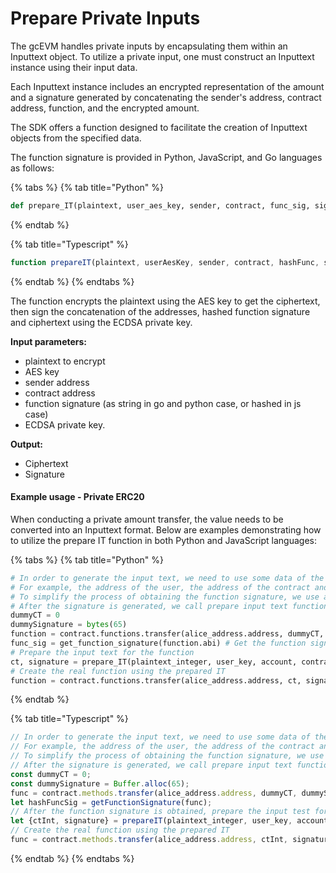 # Prepare Private Inputs

The gcEVM handles private inputs by encapsulating them within an Inputtext object. To utilize a private input, one must construct an Inputtext instance using their input data.

Each Inputtext instance includes an encrypted representation of the amount and a signature generated by concatenating the sender's address, contract address, function, and the encrypted amount.

The SDK offers a function designed to facilitate the creation of Inputtext objects from the specified data.

The function signature is provided in Python, JavaScript, and Go languages as follows:

{% tabs %}
{% tab title="Python" %}
```python
def prepare_IT(plaintext, user_aes_key, sender, contract, func_sig, signing_key)
```
{% endtab %}

{% tab title="Typescript" %}
```javascript
function prepareIT(plaintext, userAesKey, sender, contract, hashFunc, signingKey)
```
{% endtab %}
{% endtabs %}

The function encrypts the plaintext using the AES key to get the ciphertext, then sign the concatenation of the addresses, hashed function signature and ciphertext using the ECDSA private key.

**Input parameters:**

* plaintext to encrypt
* AES key
* sender address
* contract address
* function signature (as string in go and python case, or hashed in js case)
* ECDSA private key.

**Output:**

* Ciphertext
* Signature

#### Example usage - Private ERC20

When conducting a private amount transfer, the value needs to be converted into an Inputtext format. Below are examples demonstrating how to utilize the prepare IT function in both Python and JavaScript languages:

{% tabs %}
{% tab title="Python" %}
```python
# In order to generate the input text, we need to use some data of the function. 
# For example, the address of the user, the address of the contract and also the function signature.
# To simplify the process of obtaining the function signature, we use a dummy function with placeholder inputs.
# After the signature is generated, we call prepare input text function and get the input text to use in the real function.
dummyCT = 0
dummySignature = bytes(65)
function = contract.functions.transfer(alice_address.address, dummyCT, dummySignature, False)
func_sig = get_function_signature(function.abi) # Get the function signature
# Prepare the input text for the function
ct, signature = prepare_IT(plaintext_integer, user_key, account, contract, func_sig, bytes.fromhex(private_key[2:]))
# Create the real function using the prepared IT
function = contract.functions.transfer(alice_address.address, ct, signature, False)
```
{% endtab %}

{% tab title="Typescript" %}
```javascript
// In order to generate the input text, we need to use some data of the function. 
// For example, the address of the user, the address of the contract and also the function signature.
// To simplify the process of obtaining the function signature, we use a dummy function with placeholder inputs.
// After the signature is generated, we call prepare input text function and get the input text to use in the real function.
const dummyCT = 0;
const dummySignature = Buffer.alloc(65);
func = contract.methods.transfer(alice_address.address, dummyCT, dummySignature, false); // Create dummy function to get the signature for prepare input text
let hashFuncSig = getFunctionSignature(func);
// After the function signature is obtained, prepare the input test for the function
let {ctInt, signature} = prepareIT(plaintext_integer, user_key, account.address, contract.options.address, hashFuncSig, Buffer.from(SIGNING_KEY.slice(2), 'hex'));
// Create the real function using the prepared IT
func = contract.methods.transfer(alice_address.address, ctInt, signature, false);
```
{% endtab %}
{% endtabs %}
